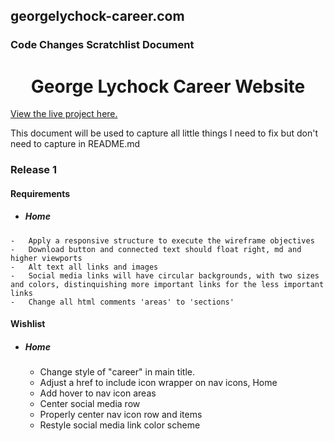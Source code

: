 ## georgelychock-career.com
### Code Changes Scratchlist Document

<h1 align="center">George Lychock Career Website</h1>

[View the live project here.](http://www.georgelychock-career.com/pages/test/glcareerupdate/index.html)

This document will be used to capture all little things I need to fix but don't need to capture in README.md


### Release 1
#### Requirements
-    ##### Home
    -   Apply a responsive structure to execute the wireframe objectives
    -   Download button and connected text should float right, md and higher viewports
    -   Alt text all links and images
    -   Social media links will have circular backgrounds, with two sizes and colors, distinquishing more important links for the less important links
    -   Change all html comments 'areas' to 'sections'






#### Wishlist
-   ##### Home
    -   Change style of "career" in main title.
    -   Adjust a href to include icon wrapper on nav icons, Home
    -   Add hover to nav icon areas
    -   Center social media row
    -   Properly center nav icon row and items
    -   Restyle social media link color scheme

